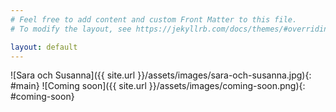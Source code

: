 ```yaml
---
# Feel free to add content and custom Front Matter to this file.
# To modify the layout, see https://jekyllrb.com/docs/themes/#overriding-theme-defaults

layout: default
---
```

![Sara och Susanna]({{ site.url }}/assets/images/sara-och-susanna.jpg){: #main}
![Coming soon]({{ site.url }}/assets/images/coming-soon.png){: #coming-soon}